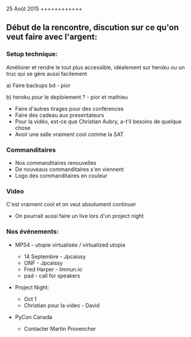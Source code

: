 25 Août 2015
++++++++++++

## Début de la rencontre, discution sur ce qu'on veut faire avec l'argent:

### Setup technique:

Améliorer et rendre le tout plus accessible, idéalement sur heroku ou un truc qui se      gère aussi facilement

a) Faire backups bd - pior

b) heroku pour le deploiement ? - pior et mathieu

  - Faire d'autres tirages pour des conférences
  - Faire des cadeau aux presentateurs
  - Pour la vidéo, est-ce que Christian Aubry, a-t'il besoins de quelque chose
  - Avoir une salle vraiment cool comme la SAT

### Commanditaires

- Nos commanditaires renouvelles
- De nouveaux commanditaires s'en viennent
- Logo des commanditaires en couleur

### Video

C'est vraiment cool et on veut absolument continuer

- On pourrait aussi faire un live lors d'un project night

### Nos événements:

- MP54 - utopie virtualisée / virtualized utopia
  - 14 Septembre - Jpcaissy
  - ONF - Jpcaissy
  - Fred Harper - Immun.io
  - pad - call for speakers

- Project Night:
  - Oct 1
  - Christian pour la video - David

- PyCon Canada
  - Contacter Martin Provencher
